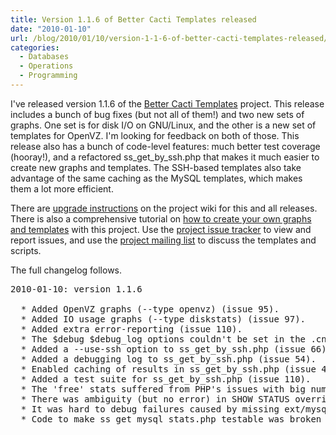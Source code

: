 ```yaml
---
title: Version 1.1.6 of Better Cacti Templates released
date: "2010-01-10"
url: /blog/2010/01/10/version-1-1-6-of-better-cacti-templates-released/
categories:
  - Databases
  - Operations
  - Programming
---
```

I've released version 1.1.6 of the [Better Cacti Templates][1] project. This release includes a bunch of bug fixes (but not all of them!) and two new sets of graphs. One set is for disk I/O on GNU/Linux, and the other is a new set of templates for OpenVZ. I'm looking for feedback on both of those. This release also has a bunch of code-level features: much better test coverage (hooray!), and a refactored ss\_get\_by_ssh.php that makes it much easier to create new graphs and templates. The SSH-based templates also take advantage of the same caching as the MySQL templates, which makes them a lot more efficient.

There are [upgrade instructions][2] on the project wiki for this and all releases. There is also a comprehensive tutorial on [how to create your own graphs and templates][3] with this project. Use the [project issue tracker][4] to view and report issues, and use the [project mailing list][5] to discuss the templates and scripts.

The full changelog follows.

<pre>
2010-01-10: version 1.1.6

  * Added OpenVZ graphs (--type openvz) (issue 95).
  * Added IO usage graphs (--type diskstats) (issue 97).
  * Added extra error-reporting (issue 110).
  * The $debug $debug_log options couldn't be set in the .cnf file (issue 110).
  * Added a --use-ssh option to ss_get_by_ssh.php (issue 66).
  * Added a debugging log to ss_get_by_ssh.php (issue 54).
  * Enabled caching of results in ss_get_by_ssh.php (issue 46).
  * Added a test suite for ss_get_by_ssh.php (issue 110).
  * The 'free' stats suffered from PHP's issues with big numbers (issue 102).
  * There was ambiguity (but no error) in SHOW STATUS overrides (issue 106).
  * It was hard to debug failures caused by missing ext/mysql (issue 105).
  * Code to make ss_get_mysql_stats.php testable was broken (issue 108).
</pre>

 [1]: http://code.google.com/p/mysql-cacti-templates/
 [2]: http://code.google.com/p/mysql-cacti-templates/wiki/UpgradingTemplates
 [3]: http://code.google.com/p/mysql-cacti-templates/wiki/CreatingGraphs
 [4]: http://code.google.com/p/mysql-cacti-templates/issues/list
 [5]: http://groups.google.com/group/better-cacti-templates
